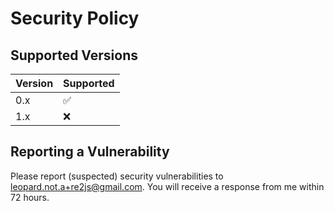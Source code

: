 # Security Policy

## Supported Versions

| Version | Supported          |
|---------|--------------------|
| 0.x     | :white_check_mark: |
| 1.x     | :x:                |

## Reporting a Vulnerability

Please report (suspected) security vulnerabilities to leopard.not.a+re2js@gmail.com. You will receive a response from me within 72 hours.
